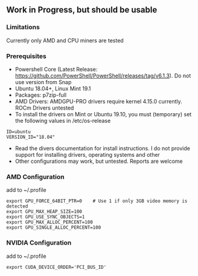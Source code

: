 ## Work in Progress, but should be usable

### Limitations
Currently only AMD and CPU miners are tested


### Prerequisites
- Powershell Core (Latest Release: https://github.com/PowerShell/PowerShell/releases/tag/v6.1.3). Do not use version from Snap
- Ubuntu 18.04+, Linux Mint 19.1
- Packages: p7zip-full
- AMD Drivers: AMDGPU-PRO drivers require kernel 4.15.0 currently. ROCm Drivers untested
- To install the drivers on Mint or Ubuntu 19.10, you must (temporary) set the following values in /etc/os-release
```
ID=ubuntu
VERSION_ID="18.04"
```
- Read the divers documentation for install instructions. I do not provide support for installing drivers, operating systems and other
- Other configurations may work, but untested. Reports are welcome


### AMD Configuration
add to ~/.profile
```
export GPU_FORCE_64BIT_PTR=0    # Use 1 if only 3GB video memory is detected
export GPU_MAX_HEAP_SIZE=100
export GPU_USE_SYNC_OBJECTS=1
export GPU_MAX_ALLOC_PERCENT=100
export GPU_SINGLE_ALLOC_PERCENT=100
```


### NVIDIA Configuration
add to ~/.profile
```
export CUDA_DEVICE_ORDER='PCI_BUS_ID'
```
